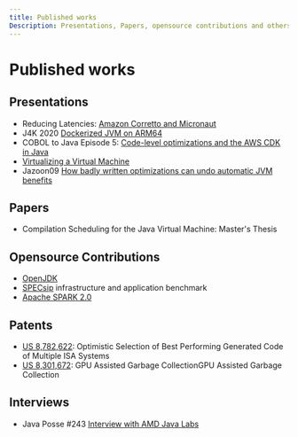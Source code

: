 ```yaml
---
title: Published works
Description: Presentations, Papers, opensource contributions and others
---
```


# Published works

## Presentations

* Reducing Latencies: [Amazon Corretto and Micronaut](https://www.youtube.com/watch?v=1XJm7vwF3s8)
* J4K 2020 [Dockerized JVM on ARM64](https://www.youtube.com/watch?v=naz4LMS7U58)
* COBOL to Java Episode 5: [Code-level optimizations and the AWS CDK in Java](https://pages.awscloud.com/cobol-to-java-video-series.html)
* [Virtualizing a Virtual Machine](https://www.slideshare.net/adorepump/virtualizing-a-virtual-machine-presentation)
* Jazoon09 [How badly written optimizations can undo automatic JVM benefits](https://jazoon.com/history/Portals/0/Content/ArchivWebsite/jazoon.com/jazoon09/en/conference/presentationdetailsa07a.html)

## Papers

* Compilation Scheduling for the Java Virtual Machine: Master's Thesis

## Opensource Contributions

* [OpenJDK](https://github.com/openjdk/)
* [SPECsip](https://dl.acm.org/doi/abs/10.1145/2479871.2479938) infrastructure and application benchmark
* [Apache SPARK 2.0](https://spark.apache.org/releases/spark-release-2-0-0.html)

## Patents

* [US 8,782,622](https://patents.google.com/patent/US8782622): Optimistic Selection of Best Performing Generated Code of Multiple ISA Systems
* [US 8,301,672](https://patents.google.com/patent/US8301672): GPU Assisted Garbage CollectionGPU Assisted Garbage Collection 

## Interviews

* Java Posse #243 [Interview with AMD Java Labs](http://javaposse.com/java_posse_243_interview_with_amd_java_labs)

